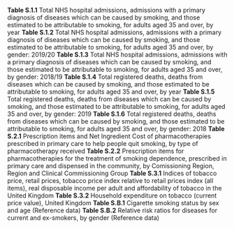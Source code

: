 **Table S.1.1**	Total NHS hospital admissions, admissions with a primary diagnosis of diseases which can be caused by smoking, and those estimated to be attributable to smoking, for adults aged 35 and over, by year
**Table S.1.2**	Total NHS hospital admissions, admissions with a primary diagnosis of diseases which can be caused by smoking, and those estimated to be attributable to smoking, for adults aged 35 and over, by gender: 2019/20
**Table S.1.3**	Total NHS hospital admissions, admissions with a primary diagnosis of diseases which can be caused by smoking, and those estimated to be attributable to smoking, for adults aged 35 and over, by gender: 2018/19
**Table S.1.4**	Total registered deaths, deaths from diseases which can be caused by smoking, and those estimated to be attributable to smoking, for adults aged 35 and over, by year
**Table S.1.5**	Total registered deaths, deaths from diseases which can be caused by smoking, and those estimated to be attributable to smoking, for adults aged 35 and over, by gender: 2019
**Table S.1.6**	Total registered deaths, deaths from diseases which can be caused by smoking, and those estimated to be attributable to smoking, for adults aged 35 and over, by gender: 2018
**Table S.2.1**	Prescription items and Net Ingredient Cost of pharmacotherapies prescribed in primary care to help people quit smoking, by type of pharmacotherapy received
**Table S.2.2**	Prescription items for pharmacotherapies for the treatment of smoking dependence, prescribed in primary care and dispensed in the community, by Comissioning Region, Region and Clinical Commissioning Group
**Table S.3.1**	Indices of tobacco price, retail prices, tobacco price index relative to retail prices index (all items), real disposable income per adult and affordability of tobacco in the United Kingdom
**Table S.3.2**	Household expenditure on tobacco (current price value), United Kingdom
**Table S.B.1**	Cigarette smoking status by sex and age (Reference data)
**Table S.B.2**	Relative risk ratios for diseases for current and ex-smokers, by gender (Reference data)